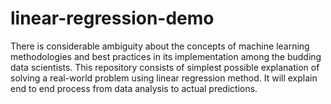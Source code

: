 # linear-regression-demo
There is considerable ambiguity about the concepts of machine learning methodologies and best practices in its implementation among the budding data scientists. This repository consists of simplest possible explanation of solving a real-world problem using linear regression method. It will explain end to end process from data analysis to actual predictions.

